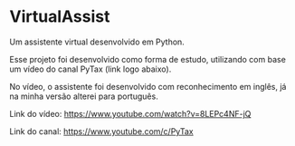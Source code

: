 # VirtualAssist
Um assistente virtual desenvolvido em Python.

Esse projeto foi desenvolvido como forma de estudo, utilizando com base um vídeo do canal
PyTax (link logo abaixo).

No vídeo, o assistente foi desenvolvido com reconhecimento em inglês, já na minha versão alterei 
para português.

Link do vídeo: https://www.youtube.com/watch?v=8LEPc4NF-jQ

Link do canal: https://www.youtube.com/c/PyTax
